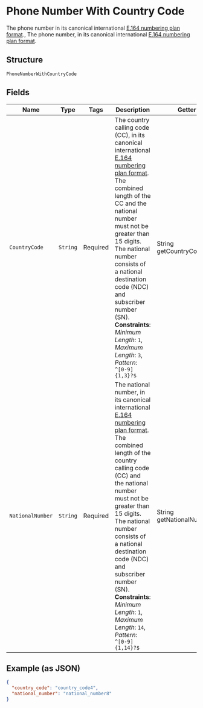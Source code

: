
# Phone Number With Country Code

The phone number in its canonical international [E.164 numbering plan format](https://www.itu.int/rec/T-REC-E.164/en)., The phone number, in its canonical international [E.164 numbering plan format](https://www.itu.int/rec/T-REC-E.164/en).

## Structure

`PhoneNumberWithCountryCode`

## Fields

| Name | Type | Tags | Description | Getter | Setter |
|  --- | --- | --- | --- | --- | --- |
| `CountryCode` | `String` | Required | The country calling code (CC), in its canonical international [E.164 numbering plan format](https://www.itu.int/rec/T-REC-E.164/en). The combined length of the CC and the national number must not be greater than 15 digits. The national number consists of a national destination code (NDC) and subscriber number (SN).<br>**Constraints**: *Minimum Length*: `1`, *Maximum Length*: `3`, *Pattern*: `^[0-9]{1,3}?$` | String getCountryCode() | setCountryCode(String countryCode) |
| `NationalNumber` | `String` | Required | The national number, in its canonical international [E.164 numbering plan format](https://www.itu.int/rec/T-REC-E.164/en). The combined length of the country calling code (CC) and the national number must not be greater than 15 digits. The national number consists of a national destination code (NDC) and subscriber number (SN).<br>**Constraints**: *Minimum Length*: `1`, *Maximum Length*: `14`, *Pattern*: `^[0-9]{1,14}?$` | String getNationalNumber() | setNationalNumber(String nationalNumber) |

## Example (as JSON)

```json
{
  "country_code": "country_code4",
  "national_number": "national_number8"
}
```

